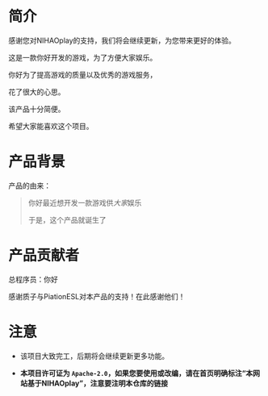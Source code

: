 # 简介

感谢您对NIHAOplay的支持，我们将会继续更新，为您带来更好的体验。

这是一款你好开发的游戏，为了方便大家娱乐。

你好为了提高游戏的质量以及优秀的游戏服务，

花了很大的心思。

该产品十分简便。

希望大家能喜欢这个项目。

# 产品背景

产品的由来：

> 你好最近想开发一款游戏供*大家*娱乐
> 
> 于是，这个产品就诞生了

# 产品贡献者

总程序员：你好

感谢质子与PiationESL对本产品的支持！在此感谢他们！
###
# 注意

- 该项目大致完工，后期将会继续更新更多功能。

- **本项目许可证为 `Apache-2.0`，如果您要使用或改编，请在首页明确标注“本网站基于NIHAOplay”，注意要注明本仓库的链接**



